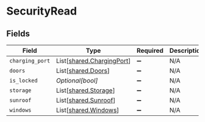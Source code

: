 # SecurityRead


## Fields

| Field                                                            | Type                                                             | Required                                                         | Description                                                      | Example                                                          |
| ---------------------------------------------------------------- | ---------------------------------------------------------------- | ---------------------------------------------------------------- | ---------------------------------------------------------------- | ---------------------------------------------------------------- |
| `charging_port`                                                  | List[[shared.ChargingPort](../../models/shared/chargingport.md)] | :heavy_minus_sign:                                               | N/A                                                              |                                                                  |
| `doors`                                                          | List[[shared.Doors](../../models/shared/doors.md)]               | :heavy_minus_sign:                                               | N/A                                                              |                                                                  |
| `is_locked`                                                      | *Optional[bool]*                                                 | :heavy_minus_sign:                                               | N/A                                                              | true                                                             |
| `storage`                                                        | List[[shared.Storage](../../models/shared/storage.md)]           | :heavy_minus_sign:                                               | N/A                                                              |                                                                  |
| `sunroof`                                                        | List[[shared.Sunroof](../../models/shared/sunroof.md)]           | :heavy_minus_sign:                                               | N/A                                                              |                                                                  |
| `windows`                                                        | List[[shared.Windows](../../models/shared/windows.md)]           | :heavy_minus_sign:                                               | N/A                                                              |                                                                  |